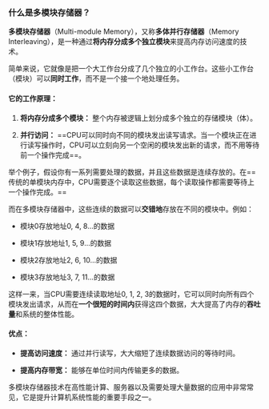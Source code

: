 ### 什么是多模块存储器？

**多模块存储器**（Multi-module Memory），又称**多体并行存储器**（Memory Interleaving），是一种通过**将内存分成多个独立模块**来提高内存访问速度的技术。

简单来说，它就像是把一个大工作台分成了几个独立的小工作台。这些小工作台（模块）可以**同时工作**，而不是一个接一个地处理任务。

#### 它的工作原理：

1. **将内存分成多个模块：** 整个内存被逻辑上划分成多个独立的存储模块（体）。
    
2. **并行访问：** ==CPU可以同时向不同的模块发出读写请求。当一个模块正在进行读写操作时，CPU可以立刻向另一个空闲的模块发出新的请求，而不用等待前一个操作完成==。
    

举个例子，假设你有一系列需要处理的数据，并且这些数据是连续存放的。在==传统的单模块内存中，CPU需要逐个读取这些数据，每个读取操作都需要等待上一个操作完成。==

而在多模块存储器中，这些连续的数据可以**交错地**存放在不同的模块中。例如：

- 模块0存放地址0, 4, 8...的数据
    
- 模块1存放地址1, 5, 9...的数据
    
- 模块2存放地址2, 6, 10...的数据
    
- 模块3存放地址3, 7, 11...的数据
    

这样一来，当CPU需要连续读取地址0, 1, 2, 3的数据时，它可以同时向所有四个模块发出请求，从而在**一个很短的时间内**获得这四个数据，大大提高了内存的**吞吐量**和系统的整体性能。

#### 优点：

- **提高访问速度：** 通过并行读写，大大缩短了连续数据访问的等待时间。
    
- **提高内存带宽：** 能够在单位时间内传输更多的数据。
    

多模块存储器技术在高性能计算、服务器以及需要处理大量数据的应用中非常常见，它是提升计算机系统性能的重要手段之一。